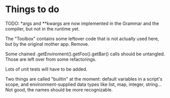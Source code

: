 # Things to do

TODO: *args and **kwargs are now implemented in the Grammar and the compiler, but not in the runtime yet.


The "Toolbox" contains some leftover code that is not actually used here, but by the original mother app. Remove.

Some chained .getEnviroment().getFoo().getBar() calls should be untangled. Those are left over from some
refactorings.

Lots of unit tests will have to be added.

Two things are called "builtin" at the moment: default variables in a script's scope, and environment-supplied data
types like list, map, integer, string... Not good, the names should be more recognizable.

